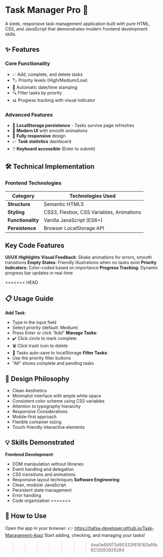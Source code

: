 # Task Manager Pro 📝
A sleek, responsive task management application built with pure HTML, CSS, and JavaScript that demonstrates modern frontend development skills.

## ✨ Features

### Core Functionality
- ✅ Add, complete, and delete tasks
- 🏷️ Priority levels (High/Medium/Low)
- 📅 Automatic date/time stamping
- 🔍 Filter tasks by priority
- 📊 Progress tracking with visual indicator

### Advanced Features
- 💾 **LocalStorage persistence** - Tasks survive page refreshes
- 🎨 **Modern UI** with smooth animations
- 📱 **Fully responsive** design
- 📈 **Task statistics** dashboard
- 🖱️ **Keyboard accessible** (Enter to submit)

## 🛠️ Technical Implementation

### Frontend Technologies
| Category        | Technologies Used                          |
|-----------------|-------------------------------------------|
| **Structure**   | Semantic HTML5                             |
| **Styling**     | CSS3, Flexbox, CSS Variables, Animations  |
| **Functionality**| Vanilla JavaScript (ES6+)                 |
| **Persistence** | Browser LocalStorage API                  |

## Key Code Features
**UI/UX Highlights**
**Visual Feedback**: Shake animations for errors, smooth transitions
**Empty States**: Friendly illustrations when no tasks exist
**Priority Indicators**: Color-coded based on importance
**Progress Tracking**: Dynamic progress bar updates in real-time

<<<<<<< HEAD
## 📋 Usage Guide
**Add Task**:
- Type in the input field
- Select priority (default: Medium)
- Press Enter or click "Add"
**Manage Tasks**:
- ✔️ Click circle to mark complete
- 🗑️ Click trash icon to delete
- 🔄 Tasks auto-save to localStorage
**Filter Tasks**:
- Use the priority filter buttons
- "All" shows complete and pending tasks

## 🎨 Design Philosophy
- Clean Aesthetics
- Minimalist interface with ample white space
- Consistent color scheme using CSS variables
- Attention to typography hierarchy
- Responsive Considerations
- Mobile-first approach
- Flexible container sizing
- Touch-friendly interactive elements

## 💡 Skills Demonstrated
**Frontend Development**
- DOM manipulation without libraries
- Event handling and delegation
- CSS transitions and animations
- Responsive layout techniques
**Software Engineering**
- Clean, modular JavaScript
- Persistent state management
- Error handling
- Code organization
=======
## 🚀 How to Use
Open the app in your browser: 👉 https://hafsa-developer.github.io/Task-Management-App/
Start adding, checking, and managing your tasks!


>>>>>>> 4ea0e66973d90333f616160af6b9212693929284
